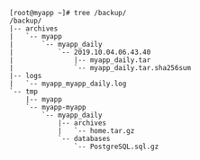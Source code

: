     [root@myapp ~]# tree /backup/
    /backup/
    |-- archives
    |   `-- myapp
    |       `-- myapp_daily
    |           `-- 2019.10.04.06.43.40
    |               |-- myapp_daily.tar
    |               `-- myapp_daily.tar.sha256sum
    |-- logs
    |   `-- myapp_myapp_daily.log
    `-- tmp
        |-- myapp
        `-- myapp-myapp
            `-- myapp_daily
                |-- archives
                |   `-- home.tar.gz
                `-- databases
                    `-- PostgreSQL.sql.gz
